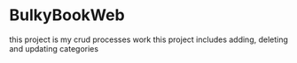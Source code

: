 # BulkyBookWeb
this project is my crud processes work
this project includes adding, deleting and updating categories
